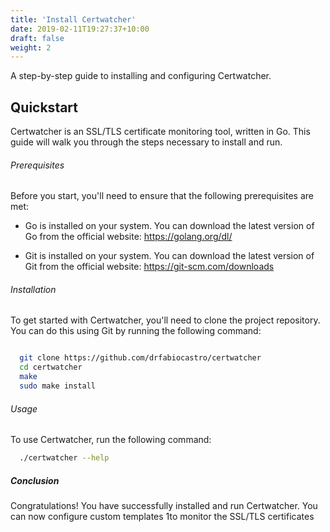 ```yaml
---
title: 'Install Certwatcher'
date: 2019-02-11T19:27:37+10:00
draft: false
weight: 2
---
```


A step-by-step guide to installing and configuring Certwatcher.

<!--more-->

## Quickstart

Certwatcher is an SSL/TLS certificate monitoring tool, written in Go. This guide will walk you through the steps necessary to install and run.

###### Prerequisites
Before you start, you'll need to ensure that the following prerequisites are met:

- Go is installed on your system. You can download the latest version of Go from the official website: https://golang.org/dl/

- Git is installed on your system. You can download the latest version of Git from the official website: https://git-scm.com/downloads

###### Installation

To get started with Certwatcher, you'll need to clone the project repository. You can do this using Git by running the following command:

```bash

  git clone https://github.com/drfabiocastro/certwatcher
  cd certwatcher
  make
  sudo make install


```

###### Usage

To use Certwatcher, run the following command:

```bash
  ./certwatcher --help
```

##### Conclusion
Congratulations! You have successfully installed and run Certwatcher. You can now configure custom templates 1to monitor the SSL/TLS certificates